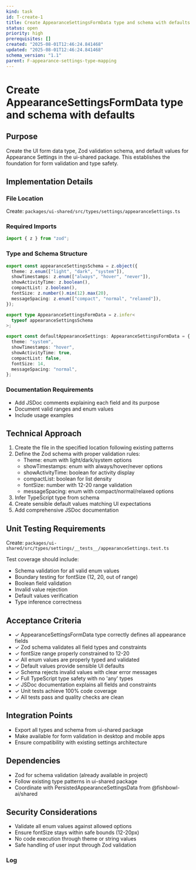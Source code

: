 ```yaml
---
kind: task
id: T-create-1
title: Create AppearanceSettingsFormData type and schema with defaults
status: open
priority: high
prerequisites: []
created: "2025-08-01T12:46:24.841468"
updated: "2025-08-01T12:46:24.841468"
schema_version: "1.1"
parent: F-appearance-settings-type-mapping
---
```


# Create AppearanceSettingsFormData type and schema with defaults

## Purpose

Create the UI form data type, Zod validation schema, and default values for Appearance Settings in the ui-shared package. This establishes the foundation for form validation and type safety.

## Implementation Details

### File Location

Create: `packages/ui-shared/src/types/settings/appearanceSettings.ts`

### Required Imports

```typescript
import { z } from "zod";
```

### Type and Schema Structure

```typescript
export const appearanceSettingsSchema = z.object({
  theme: z.enum(["light", "dark", "system"]),
  showTimestamps: z.enum(["always", "hover", "never"]),
  showActivityTime: z.boolean(),
  compactList: z.boolean(),
  fontSize: z.number().min(12).max(20),
  messageSpacing: z.enum(["compact", "normal", "relaxed"]),
});

export type AppearanceSettingsFormData = z.infer<
  typeof appearanceSettingsSchema
>;

export const defaultAppearanceSettings: AppearanceSettingsFormData = {
  theme: "system",
  showTimestamps: "hover",
  showActivityTime: true,
  compactList: false,
  fontSize: 14,
  messageSpacing: "normal",
};
```

### Documentation Requirements

- Add JSDoc comments explaining each field and its purpose
- Document valid ranges and enum values
- Include usage examples

## Technical Approach

1. Create the file in the specified location following existing patterns
2. Define the Zod schema with proper validation rules:
   - Theme: enum with light/dark/system options
   - showTimestamps: enum with always/hover/never options
   - showActivityTime: boolean for activity display
   - compactList: boolean for list density
   - fontSize: number with 12-20 range validation
   - messageSpacing: enum with compact/normal/relaxed options
3. Infer TypeScript type from schema
4. Create sensible default values matching UI expectations
5. Add comprehensive JSDoc documentation

## Unit Testing Requirements

Create: `packages/ui-shared/src/types/settings/__tests__/appearanceSettings.test.ts`

Test coverage should include:

- Schema validation for all valid enum values
- Boundary testing for fontSize (12, 20, out of range)
- Boolean field validation
- Invalid value rejection
- Default values verification
- Type inference correctness

## Acceptance Criteria

- ✓ AppearanceSettingsFormData type correctly defines all appearance fields
- ✓ Zod schema validates all field types and constraints
- ✓ fontSize range properly constrained to 12-20
- ✓ All enum values are properly typed and validated
- ✓ Default values provide sensible UI defaults
- ✓ Schema rejects invalid values with clear error messages
- ✓ Full TypeScript type safety with no 'any' types
- ✓ JSDoc documentation explains all fields and constraints
- ✓ Unit tests achieve 100% code coverage
- ✓ All tests pass and quality checks are clean

## Integration Points

- Export all types and schema from ui-shared package
- Make available for form validation in desktop and mobile apps
- Ensure compatibility with existing settings architecture

## Dependencies

- Zod for schema validation (already available in project)
- Follow existing type patterns in ui-shared package
- Coordinate with PersistedAppearanceSettingsData from @fishbowl-ai/shared

## Security Considerations

- Validate all enum values against allowed options
- Ensure fontSize stays within safe bounds (12-20px)
- No code execution through theme or string values
- Safe handling of user input through Zod validation

### Log
